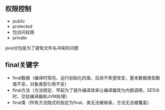## 权限控制 ##
- public
- protected
- 包访问权限
- private

java分包是为了避免文件名冲突的问题

## final关键字 ##
- final数据（编译时常亮、运行初始化的值，后续不希望改变，基本数据类型数值不变，对象类型引用不变）
- final方法（方法锁定、早起为了提升编译效率让编译器改为内嵌调用，SE5\6时，交给编译器和JVM处理）
- final类（所有方法隐式的指定为final，类无法被继承，方法无法被覆盖）